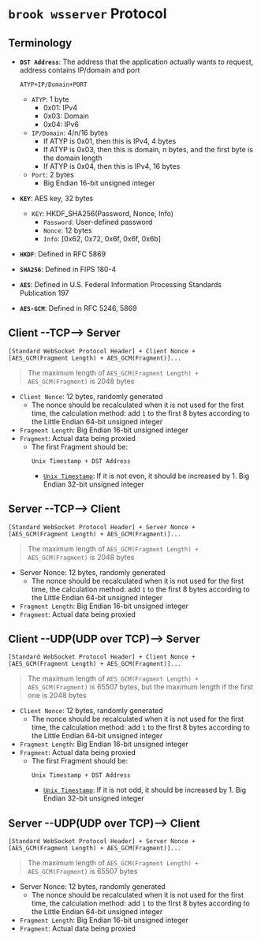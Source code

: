 # `brook wsserver` Protocol

## Terminology

- **`DST Address`**: The address that the application actually wants to request, address contains IP/domain and port

    ```
    ATYP+IP/Domain+PORT
    ```
    - `ATYP`: 1 byte
        - 0x01: IPv4
        - 0x03: Domain
        - 0x04: IPv6
    - `IP/Domain`: 4/n/16 bytes
        - If ATYP is 0x01, then this is IPv4, 4 bytes
        - If ATYP is 0x03, then this is domain, n bytes, and the first byte is the domain length
        - If ATYP is 0x04, then this is IPv4, 16 bytes
    - `Port`: 2 bytes
        - Big Endian 16-bit unsigned integer

- **`KEY`**: AES key, 32 bytes
    - `KEY`: HKDF_SHA256(Password, Nonce, Info)
        - `Password`: User-defined password
        - `Nonce`: 12 bytes
        - `Info`: [0x62, 0x72, 0x6f, 0x6f, 0x6b]
- **`HKDF`**: Defined in RFC 5869
- **`SHA256`**: Defined in FIPS 180-4
- **`AES`**: Defined in U.S. Federal Information Processing Standards Publication 197
- **`AES-GCM`**: Defined in RFC 5246, 5869

## Client --TCP--> Server

```
[Standard WebSocket Protocol Header] + Client Nonce + [AES_GCM(Fragment Length) + AES_GCM(Fragment)]...
```

> The maximum length of `AES_GCM(Fragment Length) + AES_GCM(Fragment)` is 2048 bytes

- `Client Nonce`: 12 bytes, randomly generated
    - The nonce should be recalculated when it is not used for the first time, the calculation method: add `1` to the first 8 bytes according to the Little Endian 64-bit unsigned integer
- `Fragment Length`: Big Endian 16-bit unsigned integer
- `Fragment`: Actual data being proxied
    - The first Fragment should be:
        ```
        Unix Timestamp + DST Address
        ```
        - [`Unix Timestamp`](https://en.wikipedia.org/wiki/Unix_time): If it is not even, it should be increased by 1. Big Endian 32-bit unsigned integer

## Server --TCP--> Client

```
[Standard WebSocket Protocol Header] + Server Nonce + [AES_GCM(Fragment Length) + AES_GCM(Fragment)]...
```

> The maximum length of `AES_GCM(Fragment Length) + AES_GCM(Fragment)` is 2048 bytes

- Server Nonce: 12 bytes, randomly generated
    - The nonce should be recalculated when it is not used for the first time, the calculation method: add `1` to the first 8 bytes according to the Little Endian 64-bit unsigned integer
- `Fragment Length`: Big Endian 16-bit unsigned integer
- `Fragment`: Actual data being proxied

## Client --UDP(UDP over TCP)--> Server

```
[Standard WebSocket Protocol Header] + Client Nonce + [AES_GCM(Fragment Length) + AES_GCM(Fragment)]...
```

> The maximum length of `AES_GCM(Fragment Length) + AES_GCM(Fragment)` is 65507 bytes, but the maximum length if the first one is 2048 bytes

- `Client Nonce`: 12 bytes, randomly generated
    - The nonce should be recalculated when it is not used for the first time, the calculation method: add `1` to the first 8 bytes according to the Little Endian 64-bit unsigned integer
- `Fragment Length`: Big Endian 16-bit unsigned integer
- `Fragment`: Actual data being proxied
    - The first Fragment should be:
        ```
        Unix Timestamp + DST Address
        ```
        - [`Unix Timestamp`](https://en.wikipedia.org/wiki/Unix_time): If it is not odd, it should be increased by 1. Big Endian 32-bit unsigned integer

## Server --UDP(UDP over TCP)--> Client

```
[Standard WebSocket Protocol Header] + Server Nonce + [AES_GCM(Fragment Length) + AES_GCM(Fragment)]...
```

> The maximum length of `AES_GCM(Fragment Length) + AES_GCM(Fragment)` is 65507 bytes

- Server Nonce: 12 bytes, randomly generated
    - The nonce should be recalculated when it is not used for the first time, the calculation method: add `1` to the first 8 bytes according to the Little Endian 64-bit unsigned integer
- `Fragment Length`: Big Endian 16-bit unsigned integer
- `Fragment`: Actual data being proxied

